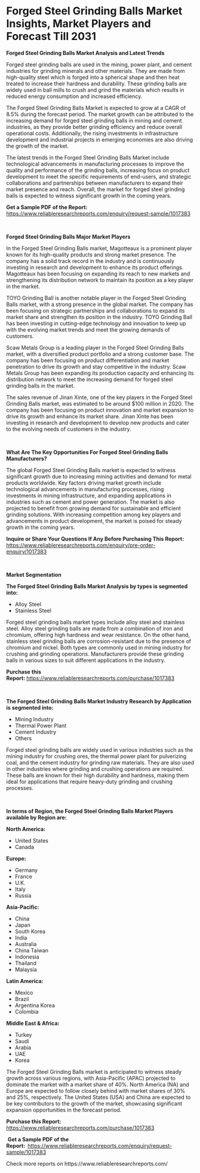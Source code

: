 <p><h1>Forged Steel Grinding Balls Market Insights, Market Players and Forecast Till 2031</h1></p><p><strong>Forged Steel Grinding Balls Market Analysis and Latest Trends</strong></p>
<p><p>Forged steel grinding balls are used in the mining, power plant, and cement industries for grinding minerals and other materials. They are made from high-quality steel which is forged into a spherical shape and then heat treated to increase their hardness and durability. These grinding balls are widely used in ball mills to crush and grind the materials which results in reduced energy consumption and increased efficiency.</p><p>The Forged Steel Grinding Balls Market is expected to grow at a CAGR of 8.5% during the forecast period. The market growth can be attributed to the increasing demand for forged steel grinding balls in mining and cement industries, as they provide better grinding efficiency and reduce overall operational costs. Additionally, the rising investments in infrastructure development and industrial projects in emerging economies are also driving the growth of the market.</p><p>The latest trends in the Forged Steel Grinding Balls Market include technological advancements in manufacturing processes to improve the quality and performance of the grinding balls, increasing focus on product development to meet the specific requirements of end-users, and strategic collaborations and partnerships between manufacturers to expand their market presence and reach. Overall, the market for forged steel grinding balls is expected to witness significant growth in the coming years.</p></p>
<p><strong>Get a Sample PDF of the Report:&nbsp;</strong> <a href="https://www.reliableresearchreports.com/enquiry/request-sample/1017383">https://www.reliableresearchreports.com/enquiry/request-sample/1017383</a></p>
<p>&nbsp;</p>
<p><strong>Forged Steel Grinding Balls Major Market Players</strong></p>
<p><p>In the Forged Steel Grinding Balls market, Magotteaux is a prominent player known for its high-quality products and strong market presence. The company has a solid track record in the industry and is continuously investing in research and development to enhance its product offerings. Magotteaux has been focusing on expanding its reach to new markets and strengthening its distribution network to maintain its position as a key player in the market.</p><p>TOYO Grinding Ball is another notable player in the Forged Steel Grinding Balls market, with a strong presence in the global market. The company has been focusing on strategic partnerships and collaborations to expand its market share and strengthen its position in the industry. TOYO Grinding Ball has been investing in cutting-edge technology and innovation to keep up with the evolving market trends and meet the growing demands of customers.</p><p>Scaw Metals Group is a leading player in the Forged Steel Grinding Balls market, with a diversified product portfolio and a strong customer base. The company has been focusing on product differentiation and market penetration to drive its growth and stay competitive in the industry. Scaw Metals Group has been expanding its production capacity and enhancing its distribution network to meet the increasing demand for forged steel grinding balls in the market.</p><p>The sales revenue of Jinan Xinte, one of the key players in the Forged Steel Grinding Balls market, was estimated to be around $100 million in 2020. The company has been focusing on product innovation and market expansion to drive its growth and enhance its market share. Jinan Xinte has been investing in research and development to develop new products and cater to the evolving needs of customers in the industry.</p></p>
<p>&nbsp;</p>
<p><strong>What Are The Key Opportunities For Forged Steel Grinding Balls Manufacturers?</strong></p>
<p><p>The global Forged Steel Grinding Balls market is expected to witness significant growth due to increasing mining activities and demand for metal products worldwide. Key factors driving market growth include technological advancements in manufacturing processes, rising investments in mining infrastructure, and expanding applications in industries such as cement and power generation. The market is also projected to benefit from growing demand for sustainable and efficient grinding solutions. With increasing competition among key players and advancements in product development, the market is poised for steady growth in the coming years.</p></p>
<p><strong>Inquire or Share Your Questions If Any Before Purchasing This Report:</strong> <a href="https://www.reliableresearchreports.com/enquiry/pre-order-enquiry/1017383">https://www.reliableresearchreports.com/enquiry/pre-order-enquiry/1017383</a></p>
<p>&nbsp;</p>
<p><strong>Market Segmentation</strong></p>
<p><strong>The Forged Steel Grinding Balls Market Analysis by types is segmented into:</strong></p>
<p><ul><li>Alloy Steel</li><li>Stainless Steel</li></ul></p>
<p><p>Forged steel grinding balls market types include alloy steel and stainless steel. Alloy steel grinding balls are made from a combination of iron and chromium, offering high hardness and wear resistance. On the other hand, stainless steel grinding balls are corrosion-resistant due to the presence of chromium and nickel. Both types are commonly used in mining industry for crushing and grinding operations. Manufacturers provide these grinding balls in various sizes to suit different applications in the industry.</p></p>
<p><strong>Purchase this Report:&nbsp;</strong><a href="https://www.reliableresearchreports.com/purchase/1017383">https://www.reliableresearchreports.com/purchase/1017383</a></p>
<p>&nbsp;</p>
<p><strong>The Forged Steel Grinding Balls Market Industry Research by Application is segmented into:</strong></p>
<p><ul><li>Mining Industry</li><li>Thermal Power Plant</li><li>Cement Industry</li><li>Others</li></ul></p>
<p><p>Forged steel grinding balls are widely used in various industries such as the mining industry for crushing ores, the thermal power plant for pulverizing coal, and the cement industry for grinding raw materials. They are also used in other industries where grinding and crushing operations are required. These balls are known for their high durability and hardness, making them ideal for applications that require heavy-duty grinding and crushing processes.</p></p>
<p>&nbsp;</p>
<p><strong>In terms of Region, the Forged Steel Grinding Balls Market Players available by Region are:</strong></p>
<p>
    <p> <strong> North America: </strong>
        <ul>
            <li>United States</li>
            <li>Canada</li>
        </ul>
        </p> 
    <p> <strong> Europe: </strong>
        <ul>
            <li>Germany</li>
            <li>France</li>
            <li>U.K.</li>
            <li>Italy</li>
            <li>Russia</li>
        </ul>
        </p> 
    <p> <strong> Asia-Pacific: </strong>
        <ul>
            <li>China</li>
            <li>Japan</li>
            <li>South Korea</li>
            <li>India</li>
            <li>Australia</li>
            <li>China Taiwan</li>
            <li>Indonesia</li>
            <li>Thailand</li>
            <li>Malaysia</li>
        </ul>
        </p> 
    <p> <strong> Latin America: </strong>
        <ul>
            <li>Mexico</li>
            <li>Brazil</li>
            <li>Argentina Korea</li>
            <li>Colombia</li>
        </ul>
        </p> 
    <p> <strong> Middle East & Africa: </strong>
        <ul>
            <li>Turkey</li>
            <li>Saudi</li>
            <li>Arabia</li>
            <li>UAE</li>
            <li>Korea</li>
        </ul>
    </p>
    </p>
<p><p>The Forged Steel Grinding Balls market is anticipated to witness steady growth across various regions, with Asia-Pacific (APAC) projected to dominate the market with a market share of 40%. North America (NA) and Europe are expected to follow closely behind with market shares of 30% and 25%, respectively. The United States (USA) and China are expected to be key contributors to the growth of the market, showcasing significant expansion opportunities in the forecast period.</p></p>
<p><strong>Purchase this Report: </strong><a href="https://www.reliableresearchreports.com/purchase/1017383">https://www.reliableresearchreports.com/purchase/1017383</a></p>
<p>&nbsp;<strong>Get a Sample PDF of the Report:&nbsp;&nbsp;</strong><a href="https://www.reliableresearchreports.com/enquiry/request-sample/1017383">https://www.reliableresearchreports.com/enquiry/request-sample/1017383</a></p>
<p><strong></strong></p>
<p>Check more reports on https://www.reliableresearchreports.com/</p>